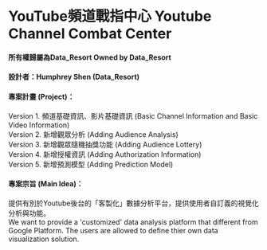 # YouTube頻道戰指中心 Youtube Channel Combat Center  
#### 所有權歸屬為Data_Resort Owned by Data_Resort  
#### 設計者：Humphrey Shen (Data_Resort)  
#### 專案計畫 (Project)：
Version 1. 頻道基礎資訊、影片基礎資訊 (Basic Channel Information and Basic Video Information)  
Version 2. 新增觀眾分析 (Adding Audience Analysis)  
Version 3. 新增觀眾隨機抽獎功能 (Adding Audience Lottery)  
Version 4. 新增授權資訊 (Adding Authorization Information)  
Version 5. 新增預測模型 (Adding Prediction Model)

#### 專案宗旨 (Main Idea)：
提供有別於Youtube後台的「客製化」數據分析平台，提供使用者自訂義的視覺化分析與功能。  
We want to provide a 'customized' data analysis platform that different from Google Platform. The users are allowed to define thier own data visualization solution.
